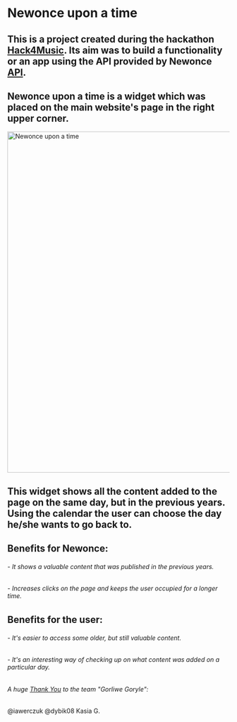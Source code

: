 # Newonce upon a time 
## This is a project created during the hackathon [Hack4Music](https://www.elpassion.com/hack4music). Its aim was to build a functionality or an app using the API provided by Newonce [API](https://newonce-api.herokuapp.com/api).

## Newonce upon a time is a widget which was placed on the main website's page in the right upper corner. 

<img width="771" alt="Newonce upon a time" src="https://user-images.githubusercontent.com/79336389/142887916-f55980ce-e081-467f-a616-ded003f11e80.png">

## This widget shows all the content added to the page on the same day, but in the previous years. Using the calendar the user can choose the day he/she wants to go back to.

## Benefits for Newonce:
###### - It shows a valuable content that was published in the previous years.
###### - Increases clicks on the page and keeps the user occupied for a longer time.

## Benefits for the user:
###### - It's easier to access some older, but still valuable content.
###### - It's an interesting way of checking up on what content was added on a particular day.



###### A huge [Thank You](https://tenor.com/view/love-you-love-blow-kiss-hearts-in-love-gif-16591672) to the team "Gorliwe Goryle":
@iawerczuk
@dybik08
Kasia G.
